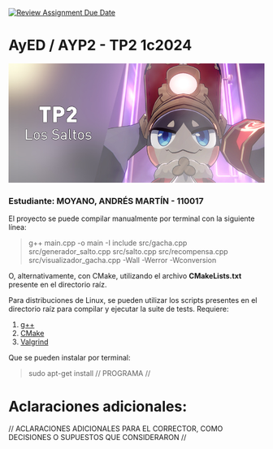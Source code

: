 [![Review Assignment Due Date](https://classroom.github.com/assets/deadline-readme-button-24ddc0f5d75046c5622901739e7c5dd533143b0c8e959d652212380cedb1ea36.svg)](https://classroom.github.com/a/WFVwg3Bd)
# AyED / AYP2 - TP2 1c2024

<p align="center">
   <img src="Banner.jpg" alt="TP2: Los Saltos"><br>
</p>

### Estudiante: MOYANO, ANDRÉS MARTÍN - 110017

El proyecto se puede compilar manualmente por terminal con la siguiente línea:

>  g++ main.cpp -o main -I include src/gacha.cpp src/generador_salto.cpp src/salto.cpp src/recompensa.cpp src/visualizador_gacha.cpp -Wall -Werror -Wconversion

O, alternativamente, con CMake, utilizando el archivo **CMakeLists.txt** presente en el directorio raíz.

Para distribuciones de Linux, se pueden utilizar los scripts presentes en el directorio raíz para compilar y ejecutar
la suite de tests. Requiere:

1. [g++](https://gcc.gnu.org/)
2. [CMake](https://cmake.org/)
3. [Valgrind](https://valgrind.org/)

Que se pueden instalar por terminal:

> sudo apt-get install // PROGRAMA //

# Aclaraciones adicionales:

// ACLARACIONES ADICIONALES PARA EL CORRECTOR, COMO DECISIONES O SUPUESTOS QUE CONSIDERARON //